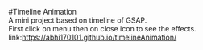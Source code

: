 #Timeline Animation<br>
A mini project based on timeline of GSAP.<br>
First click on menu then on close icon to see the effects.<br>
link:https://abhi170101.github.io/timelineAnimation/
